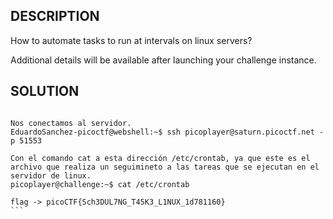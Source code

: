
## DESCRIPTION

How to automate tasks to run at intervals on linux servers?

Additional details will be available after launching your challenge instance.

## SOLUTION

````

Nos conectamos al servidor. 
EduardoSanchez-picoctf@webshell:~$ ssh picoplayer@saturn.picoctf.net -p 51553

Con el comando cat a esta dirección /etc/crontab, ya que este es el archivo que realiza un seguimineto a las tareas que se ejecutan en el servidor de linux. 
picoplayer@challenge:~$ cat /etc/crontab

flag -> picoCTF{Sch3DUL7NG_T45K3_L1NUX_1d781160}
```






